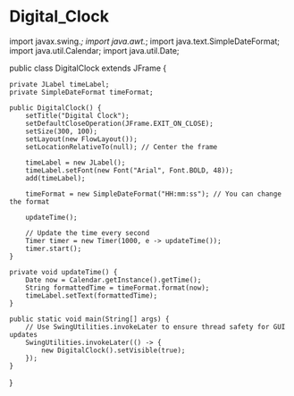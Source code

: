 # Digital_Clock
import javax.swing.*;
import java.awt.*;
import java.text.SimpleDateFormat;
import java.util.Calendar;
import java.util.Date;

public class DigitalClock extends JFrame {

    private JLabel timeLabel;
    private SimpleDateFormat timeFormat;

    public DigitalClock() {
        setTitle("Digital Clock");
        setDefaultCloseOperation(JFrame.EXIT_ON_CLOSE);
        setSize(300, 100);
        setLayout(new FlowLayout());
        setLocationRelativeTo(null); // Center the frame

        timeLabel = new JLabel();
        timeLabel.setFont(new Font("Arial", Font.BOLD, 48));
        add(timeLabel);

        timeFormat = new SimpleDateFormat("HH:mm:ss"); // You can change the format

        updateTime();

        // Update the time every second
        Timer timer = new Timer(1000, e -> updateTime());
        timer.start();
    }

    private void updateTime() {
        Date now = Calendar.getInstance().getTime();
        String formattedTime = timeFormat.format(now);
        timeLabel.setText(formattedTime);
    }

    public static void main(String[] args) {
        // Use SwingUtilities.invokeLater to ensure thread safety for GUI updates
        SwingUtilities.invokeLater(() -> {
            new DigitalClock().setVisible(true);
        });
    }
}
